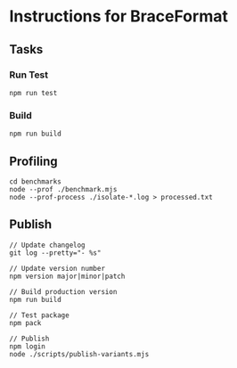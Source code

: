 # Instructions for BraceFormat

## Tasks

### Run Test

    npm run test

### Build

    npm run build

## Profiling
    cd benchmarks
    node --prof ./benchmark.mjs
    node --prof-process ./isolate-*.log > processed.txt

## Publish
    // Update changelog
    git log --pretty="- %s"

    // Update version number
    npm version major|minor|patch

    // Build production version
    npm run build

    // Test package
    npm pack

    // Publish
    npm login
    node ./scripts/publish-variants.mjs

